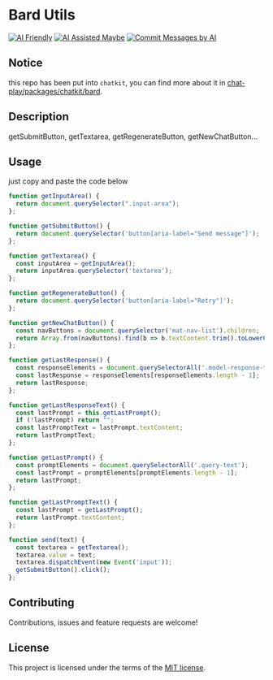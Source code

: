 # Bard Utils

[![AI Friendly](https://img.shields.io/badge/AI-Friendly-pink?style=for-the-badge)](https://github.com/mefengl/made-by-ai)
[![AI Assisted Maybe](https://img.shields.io/badge/AI%20Assisted-Maybe-yellow?style=for-the-badge)](https://github.com/mefengl/made-by-ai)
[![Commit Messages by AI](https://img.shields.io/badge/Commit%20Messages%20by-AI-green?style=for-the-badge)](https://github.com/mefengl/made-by-ai)

## Notice

this repo has been put into `chatkit`, you can find more about it in [chat-play/packages/chatkit/bard](https://github.com/mefengl/chat-play).

## Description

getSubmitButton, getTextarea, getRegenerateButton, getNewChatButton...

## Usage

just copy and paste the code below

```js
function getInputArea() {
  return document.querySelector(".input-area");
};
```

```js
function getSubmitButton() {
  return document.querySelector('button[aria-label="Send message"]');
};
```

```js
function getTextarea() {
  const inputArea = getInputArea();
  return inputArea.querySelector('textarea');
};
```

```js
function getRegenerateButton() {
  return document.querySelector('button[aria-label="Retry"]');
};
```

```js
function getNewChatButton() {
  const navButtons = document.querySelector('mat-nav-list').children;
  return Array.from(navButtons).find(b => b.textContent.trim().toLowerCase().includes('reset chat'));
};
```

```js
function getLastResponse() {
  const responseElements = document.querySelectorAll('.model-response-text');
  const lastResponse = responseElements[responseElements.length - 1];
  return lastResponse;
};
```

```js
function getLastResponseText() {
  const lastPrompt = this.getLastPrompt();
  if (!lastPrompt) return "";
  const lastPromptText = lastPrompt.textContent;
  return lastPromptText;
};
```

```js
function getLastPrompt() {
  const promptElements = document.querySelectorAll('.query-text');
  const lastPrompt = promptElements[promptElements.length - 1];
  return lastPrompt;
};
```

```js
function getLastPromptText() {
  const lastPrompt = getLastPrompt();
  return lastPrompt.textContent;
};
```

```js
function send(text) {
  const textarea = getTextarea();
  textarea.value = text;
  textarea.dispatchEvent(new Event('input'));
  getSubmitButton().click();
};
```

## Contributing

Contributions, issues and feature requests are welcome!

## License

This project is licensed under the terms of the [MIT license](/LICENSE).
